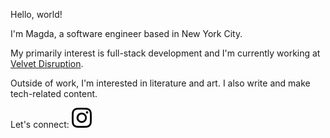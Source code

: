 Hello, world! 

I'm Magda, a software engineer based in New York City.

My primarily interest is full-stack development and I'm currently working at [Velvet Disruption](https://velvetdisruption.com).

Outside of work, I'm interested in literature and art. I also write and make tech-related content.

Let's connect: [![Instagram](https://github.com/magdhamilt/magdhamilt/blob/master/images/instagram.svg)](https://www.instagram.com/mhamilton.py/)
